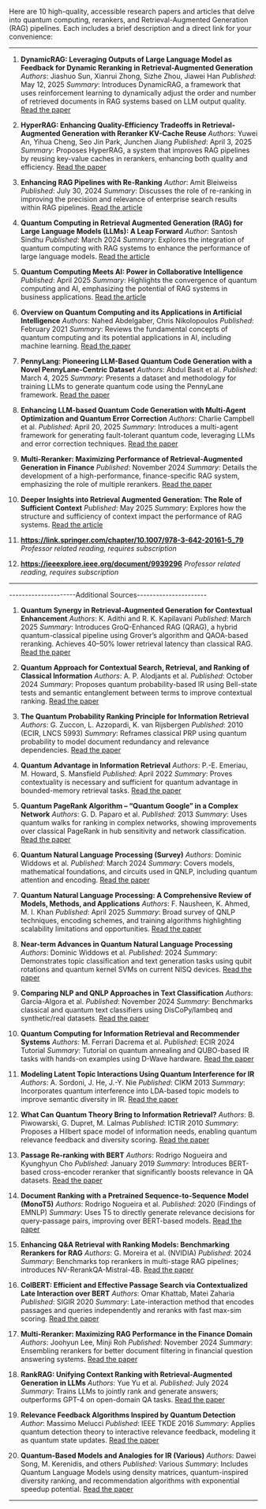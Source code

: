 Here are 10 high-quality, accessible research papers and articles that delve into quantum computing, rerankers, and Retrieval-Augmented Generation (RAG) pipelines. Each includes a brief description and a direct link for your convenience:

---

1. **DynamicRAG: Leveraging Outputs of Large Language Model as Feedback for Dynamic Reranking in Retrieval-Augmented Generation**
   *Authors*: Jiashuo Sun, Xianrui Zhong, Sizhe Zhou, Jiawei Han
   *Published*: May 12, 2025
   *Summary*: Introduces DynamicRAG, a framework that uses reinforcement learning to dynamically adjust the order and number of retrieved documents in RAG systems based on LLM output quality.
   [Read the paper](https://arxiv.org/abs/2505.07233)

2. **HyperRAG: Enhancing Quality-Efficiency Tradeoffs in Retrieval-Augmented Generation with Reranker KV-Cache Reuse**
   *Authors*: Yuwei An, Yihua Cheng, Seo Jin Park, Junchen Jiang
   *Published*: April 3, 2025
   *Summary*: Proposes HyperRAG, a system that improves RAG pipelines by reusing key-value caches in rerankers, enhancing both quality and efficiency.
   [Read the paper](https://arxiv.org/abs/2504.02921)

3. **Enhancing RAG Pipelines with Re-Ranking**
   *Author*: Amit Bleiweiss
   *Published*: July 30, 2024
   *Summary*: Discusses the role of re-ranking in improving the precision and relevance of enterprise search results within RAG pipelines.
   [Read the article](https://developer.nvidia.com/blog/enhancing-rag-pipelines-with-re-ranking/)

4. **Quantum Computing in Retrieval Augmented Generation (RAG) for Large Language Models (LLMs): A Leap Forward**
   *Author*: Santosh Sindhu
   *Published*: March 2024
   *Summary*: Explores the integration of quantum computing with RAG systems to enhance the performance of large language models.
   [Read the article](https://www.linkedin.com/posts/santoshsindhu_quantum-computing-in-retrieval-augmented-activity-7177595849626058752-QX9X)

5. **Quantum Computing Meets AI: Power in Collaborative Intelligence**
   *Published*: April 2025
   *Summary*: Highlights the convergence of quantum computing and AI, emphasizing the potential of RAG systems in business applications.
   [Read the article](https://mexicobusiness.news/cloudanddata/news/quantum-computing-meets-ai-power-collaborative-intelligence)

6. **Overview on Quantum Computing and its Applications in Artificial Intelligence**
   *Authors*: Nahed Abdelgaber, Chris Nikolopoulos
   *Published*: February 2021
   *Summary*: Reviews the fundamental concepts of quantum computing and its potential applications in AI, including machine learning.
   [Read the paper](https://www.researchgate.net/publication/349287692_Overview_on_Quantum_Computing_and_its_Applications_in_Artificial_Intelligence)

7. **PennyLang: Pioneering LLM-Based Quantum Code Generation with a Novel PennyLane-Centric Dataset**
   *Authors*: Abdul Basit et al.
   *Published*: March 4, 2025
   *Summary*: Presents a dataset and methodology for training LLMs to generate quantum code using the PennyLane framework.
   [Read the paper](https://arxiv.org/abs/2503.02497)

8. **Enhancing LLM-based Quantum Code Generation with Multi-Agent Optimization and Quantum Error Correction**
   *Authors*: Charlie Campbell et al.
   *Published*: April 20, 2025
   *Summary*: Introduces a multi-agent framework for generating fault-tolerant quantum code, leveraging LLMs and error correction techniques.
   [Read the paper](https://arxiv.org/abs/2504.14557)

9. **Multi-Reranker: Maximizing Performance of Retrieval-Augmented Generation in Finance**
   *Published*: November 2024
   *Summary*: Details the development of a high-performance, finance-specific RAG system, emphasizing the role of multiple rerankers.
   [Read the paper](https://arxiv.org/abs/2411.16732)

10. **Deeper Insights into Retrieval Augmented Generation: The Role of Sufficient Context**
    *Published*: May 2025
    *Summary*: Explores how the structure and sufficiency of context impact the performance of RAG systems.
    [Read the article](https://research.google/blog/deeper-insights-into-retrieval-augmented-generation-the-role-of-sufficient-context/)


11. **https://link.springer.com/chapter/10.1007/978-3-642-20161-5_79**
   *Professor related reading, requires subscription*

12. **https://ieeexplore.ieee.org/document/9939296**
   *Professor related reading, requires subscription*


-------------------------------------------------------------
---------------------Additional Sources----------------------


1. **Quantum Synergy in Retrieval-Augmented Generation for Contextual Enhancement**
   *Authors*: K. Adithi and R. K. Kapilavani
   *Published*: March 2025
   *Summary*: Introduces GroQ-Enhanced RAG (QRAG), a hybrid quantum-classical pipeline using Grover’s algorithm and QAOA-based reranking. Achieves 40–50% lower retrieval latency than classical RAG.
   [Read the paper](https://www.researchsquare.com/article/rs-4276451/v1)

2. **Quantum Approach for Contextual Search, Retrieval, and Ranking of Classical Information**
   *Authors*: A. P. Alodjants et al.
   *Published*: October 2024
   *Summary*: Proposes quantum probability-based IR using Bell-state tests and semantic entanglement between terms to improve contextual ranking.
   [Read the paper](https://www.mdpi.com/1099-4300/26/10/862)

3. **The Quantum Probability Ranking Principle for Information Retrieval**
   *Authors*: G. Zuccon, L. Azzopardi, K. van Rijsbergen
   *Published*: 2010 (ECIR, LNCS 5993)
   *Summary*: Reframes classical PRP using quantum probability to model document redundancy and relevance dependencies.
   [Read the paper](https://link.springer.com/chapter/10.1007/978-3-642-12275-0_6)

4. **Quantum Advantage in Information Retrieval**
   *Authors*: P.-E. Emeriau, M. Howard, S. Mansfield
   *Published*: April 2022
   *Summary*: Proves contextuality is necessary and sufficient for quantum advantage in bounded-memory retrieval tasks.
   [Read the paper](https://journals.aps.org/prxquantum/abstract/10.1103/PRXQuantum.3.020307)

5. **Quantum PageRank Algorithm – “Quantum Google” in a Complex Network**
   *Authors*: G. D. Paparo et al.
   *Published*: 2013
   *Summary*: Uses quantum walks for ranking in complex networks, showing improvements over classical PageRank in hub sensitivity and network classification.
   [Read the paper](https://www.nature.com/articles/srep02773)

6. **Quantum Natural Language Processing (Survey)**
   *Authors*: Dominic Widdows et al.
   *Published*: March 2024
   *Summary*: Covers models, mathematical foundations, and circuits used in QNLP, including quantum attention and encoding.
   [Read the paper](https://arxiv.org/abs/2403.19758)

7. **Quantum Natural Language Processing: A Comprehensive Review of Models, Methods, and Applications**
   *Authors*: F. Nausheen, K. Ahmed, M. I. Khan
   *Published*: April 2025
   *Summary*: Broad survey of QNLP techniques, encoding schemes, and training algorithms highlighting scalability limitations and opportunities.
   [Read the paper](https://arxiv.org/abs/2504.09909)

8. **Near-term Advances in Quantum Natural Language Processing**
   *Authors*: Dominic Widdows et al.
   *Published*: 2024
   *Summary*: Demonstrates topic classification and text generation tasks using qubit rotations and quantum kernel SVMs on current NISQ devices.
   [Read the paper](https://link.springer.com/article/10.1007/s10472-023-09907-y)

9. **Comparing NLP and QNLP Approaches in Text Classification**
   *Authors*: Garcia-Algora et al.
   *Published*: November 2024
   *Summary*: Benchmarks classical and quantum text classifiers using DisCoPy/lambeq and synthetic/real datasets.
   [Read the paper](https://www.sciencedirect.com/science/article/pii/S0957417424010878)

10. **Quantum Computing for Information Retrieval and Recommender Systems**
    *Authors*: M. Ferrari Dacrema et al.
    *Published*: ECIR 2024 Tutorial
    *Summary*: Tutorial on quantum annealing and QUBO-based IR tasks with hands-on examples using D-Wave hardware.
    [Read the paper](https://arxiv.org/abs/2403.03049)

11. **Modeling Latent Topic Interactions Using Quantum Interference for IR**
    *Authors*: A. Sordoni, J. He, J.-Y. Nie
    *Published*: CIKM 2013
    *Summary*: Incorporates quantum interference into LDA-based topic models to improve semantic diversity in IR.
    [Read the paper](https://dl.acm.org/doi/10.1145/2505515.2505759)

12. **What Can Quantum Theory Bring to Information Retrieval?**
    *Authors*: B. Piwowarski, G. Dupret, M. Lalmas
    *Published*: ICTIR 2010
    *Summary*: Proposes a Hilbert space model of information needs, enabling quantum relevance feedback and diversity scoring.
    [Read the paper](https://dl.acm.org/doi/10.1145/1835449.1835459)

13. **Passage Re-ranking with BERT**
    *Authors*: Rodrigo Nogueira and Kyunghyun Cho
    *Published*: January 2019
    *Summary*: Introduces BERT-based cross-encoder reranker that significantly boosts relevance in QA datasets.
    [Read the paper](https://arxiv.org/abs/1901.04085)

14. **Document Ranking with a Pretrained Sequence-to-Sequence Model (MonoT5)**
    *Authors*: Rodrigo Nogueira et al.
    *Published*: 2020 (Findings of EMNLP)
    *Summary*: Uses T5 to directly generate relevance decisions for query-passage pairs, improving over BERT-based models.
    [Read the paper](https://arxiv.org/abs/2003.05169)

15. **Enhancing Q\&A Retrieval with Ranking Models: Benchmarking Rerankers for RAG**
    *Authors*: G. Moreira et al. (NVIDIA)
    *Published*: 2024
    *Summary*: Benchmarks top rerankers in multi-stage RAG pipelines; introduces NV-RerankQA-Mistral-4B.
    [Read the paper](https://arxiv.org/abs/2403.00081)

16. **ColBERT: Efficient and Effective Passage Search via Contextualized Late Interaction over BERT**
    *Authors*: Omar Khattab, Matei Zaharia
    *Published*: SIGIR 2020
    *Summary*: Late-interaction method that encodes passages and queries independently and reranks with fast max-sim scoring.
    [Read the paper](https://arxiv.org/abs/2004.12832)

17. **Multi-Reranker: Maximizing RAG Performance in the Finance Domain**
    *Authors*: Joohyun Lee, Minji Roh
    *Published*: November 2024
    *Summary*: Ensembling rerankers for better document filtering in financial question answering systems.
    [Read the paper](https://arxiv.org/abs/2411.16732)

18. **RankRAG: Unifying Context Ranking with Retrieval-Augmented Generation in LLMs**
    *Authors*: Yue Yu et al.
    *Published*: July 2024
    *Summary*: Trains LLMs to jointly rank and generate answers; outperforms GPT-4 on open-domain QA tasks.
    [Read the paper](https://arxiv.org/abs/2407.02485)

19. **Relevance Feedback Algorithms Inspired by Quantum Detection**
    *Author*: Massimo Melucci
    *Published*: IEEE TKDE 2016
    *Summary*: Applies quantum detection theory to interactive relevance feedback, modeling it as quantum state updates.
    [Read the paper](https://ieeexplore.ieee.org/document/7293672)

20. **Quantum-Based Models and Analogies for IR (Various)**
    *Authors*: Dawei Song, M. Kerenidis, and others
    *Published*: Various
    *Summary*: Includes Quantum Language Models using density matrices, quantum-inspired diversity ranking, and recommendation algorithms with exponential speedup potential.
    [Read the paper](https://arxiv.org/abs/1603.08675)

---

